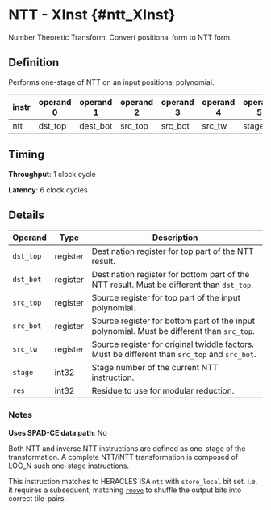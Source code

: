 # NTT - XInst {#ntt_XInst}

Number Theoretic Transform. Convert positional form to NTT form.

## Definition

Performs one-stage of NTT on an input positional polynomial.

| instr | operand 0 | operand 1 | operand 2 | operand 3 | operand 4 | operand 5 | operand 6 |
|-|-|-|-|-|-|-|-|
| ntt | dst_top | dest_bot | src_top | src_bot | src_tw | stage | res |

## Timing

**Throughput**: 1 clock cycle

**Latency**: 6 clock cycles

## Details

| Operand | Type | Description |
|-|-|-|
| `dst_top` | register | Destination register for top part of the NTT result. |
| `dst_bot` | register | Destination register for bottom part of the NTT result. Must be different than `dst_top`. |
| `src_top` | register | Source register for top part of the input polynomial. |
| `src_bot` | register | Source register for bottom part of the input polynomial. Must be different than `src_top`. |
| `src_tw` | register | Source register for original twiddle factors. Must be different than `src_top` and `src_bot`. |
| `stage` | int32 | Stage number of the current NTT instruction. |
| `res` | int32 | Residue to use for modular reduction. |

### Notes

**Uses SPAD-CE data path**: No

Both NTT and inverse NTT instructions are defined as one-stage of the transformation. A complete NTT/iNTT transformation is composed of LOG_N such one-stage instructions.

This instruction matches to HERACLES ISA `ntt` with `store_local` bit set. i.e. it requires a subsequent, matching [`rmove`](xinst_rmove.md) to shuffle the output bits into correct tile-pairs.
